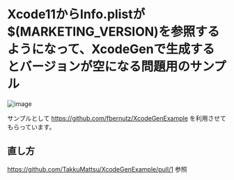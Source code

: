 # Xcode11からInfo.plistが$(MARKETING_VERSION)を参照するようになって、XcodeGenで生成するとバージョンが空になる問題用のサンプル

![image](https://user-images.githubusercontent.com/3356758/71991160-08017900-3278-11ea-90e0-a13c63a69cb5.png)

サンプルとして https://github.com/fbernutz/XcodeGenExample を利用させてもらっています。

## 直し方

https://github.com/TakkuMattsu/XcodeGenExample/pull/1 参照
